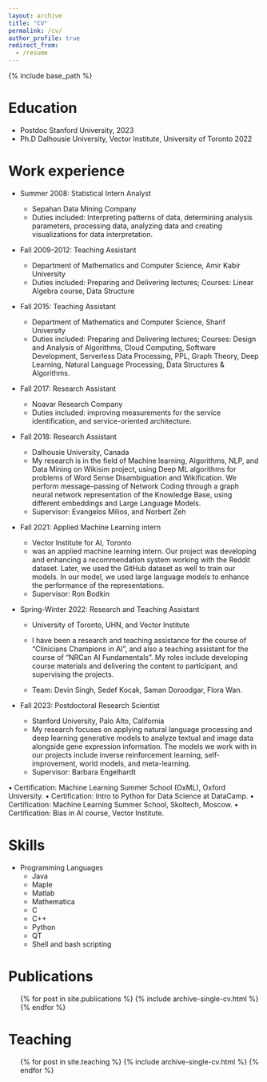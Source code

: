```yaml
---
layout: archive
title: "CV"
permalink: /cv/
author_profile: true
redirect_from:
  - /resume
---
```


{% include base_path %}

Education
======

* Postdoc  Stanford University, 2023
* Ph.D   Dalhousie University, Vector Institute, University of Toronto 2022

Work experience
======
* Summer 2008: Statistical Intern Analyst
  * Sepahan Data Mining Company
  * Duties included: Interpreting patterns of data, determining analysis parameters, processing data, analyzing data and creating visualizations for data interpretation.
  

* Fall 2009-2012: Teaching Assistant
  * Department of Mathematics and Computer Science, Amir Kabir University
  * Duties included: Preparing and Delivering lectures; Courses: Linear Algebra course, Data Structure


* Fall 2015: Teaching Assistant
  * Department of Mathematics and Computer Science, Sharif University
  * Duties included: Preparing and Delivering lectures; Courses: Design and Analysis of Algorithms, Cloud Computing, Software Development, Serverless Data Processing, PPL, Graph Theory, Deep Learning, Natural Language Processing, Data Structures & Algorithms.





* Fall 2017: Research Assistant
  * Noavar Research Company
  * Duties included: improving measurements for the service identification, and service-oriented architecture.
 

* Fall 2018: Research Assistant
  * Dalhousie University, Canada
  * My research is in the field of Machine learning, Algorithms, NLP, and Data Mining on Wikisim project, using Deep ML algorithms for problems of Word Sense Disambiguation and Wikification. We perform message-passing of Network Coding through a graph neural network representation of the Knowledge Base, using
different embeddings and Large Language Models.
  * Supervisor: Evangelos Milios, and Norbert Zeh



* Fall 2021: Applied Machine Learning intern
  * Vector Institute for AI, Toronto
  *  was an applied machine learning intern.
Our project was developing and enhancing a recommendation system working with the Reddit dataset. Later, we used the GitHub dataset as well to train our models.
In our model, we used large language models to enhance the performance of the representations.
  * Supervisor: Ron Bodkin


* Spring-Winter 2022: Research and Teaching Assistant
  * University of Toronto, UHN, and Vector Institute
  * I have been a research and teaching assistance for the course of “Clinicians Champions in AI”, and also a teaching assistant for the course of “NRCan AI Fundamentals”. My roles include developing course materials and delivering the content to participant, and supervising the projects.

  * Team: Devin Singh, Sedef Kocak, Saman Doroodgar, Flora Wan. 


* Fall 2023: Postdoctoral Research Scientist
  * Stanford University, Palo Alto, California
  *  My research focuses on applying natural language processing and deep learning
generative models to analyze textual and image data alongside gene expression
information. The models we work with in our projects include inverse reinforcement learning, self-improvement, world models, and meta-learning.
  * Supervisor: Barbara Engelhardt




• Certification: Machine Learning Summer School (OxML), Oxford University.
• Certification: Intro to Python for Data Science at DataCamp.
• Certification: Machine Learning Summer School, Skoltech, Moscow.
• Certification: Bias in AI course, Vector Institute.

  
Skills
======

* Programming Languages
  * Java
  * Maple
  * Matlab
  * Mathematica
  * C
  * C++
  * Python
  * QT
  * Shell and bash scripting


Publications
======
  <ul>{% for post in site.publications %}
    {% include archive-single-cv.html %}
  {% endfor %}</ul>
  
<!-- Talks
======
  <ul>{% for post in site.talks %}
    {% include archive-single-talk-cv.html %}
  {% endfor %}</ul> -->
  
  
  
  
Teaching
======
  <ul>{% for post in site.teaching %}
    {% include archive-single-cv.html %}
  {% endfor %}</ul>
  
  
  
<!--   
Service and leadership
======
* Currently signed in to 43 different slack teams -->
